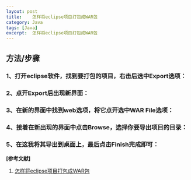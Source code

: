 ```yaml
---
layout: post
title:    怎样将eclipse项目打包成WAR包  
category: Java
tags: [Java]
excerpt:  怎样将eclipse项目打包成WAR包
---
```

## 方法/步骤 ##

### 1、打开eclipse软件，找到要打包的项目，右击后选中Export选项： ###

### 2、点开Export后出现新界面： ###

### 3、在新的界面中找到web选项，将它点开选中WAR File选项： ###

### 4、接着在新出现的界面中点击Browse，选择你要导出项目的目录： ###

### 5、在这我将其导出到桌面上，最后点击Finish完成即可： ###


**[参考文献]**

1. [怎样将eclipse项目打包成WAR包](https://blog.csdn.net/ggrjake25/article/details/86537850 "怎样将eclipse项目打包成WAR包")





